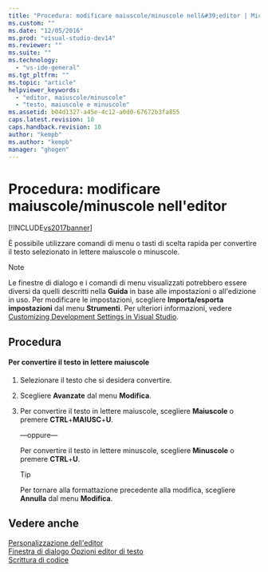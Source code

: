 ```yaml
---
title: "Procedura: modificare maiuscole/minuscole nell&#39;editor | Microsoft Docs"
ms.custom: ""
ms.date: "12/05/2016"
ms.prod: "visual-studio-dev14"
ms.reviewer: ""
ms.suite: ""
ms.technology: 
  - "vs-ide-general"
ms.tgt_pltfrm: ""
ms.topic: "article"
helpviewer_keywords: 
  - "editor, maiuscole/minuscole"
  - "testo, maiuscole e minuscole"
ms.assetid: b04d1327-a45e-4c12-a0d0-67672b3fa855
caps.latest.revision: 10
caps.handback.revision: 10
author: "kempb"
ms.author: "kempb"
manager: "ghogen"
---
```

# Procedura: modificare maiuscole/minuscole nell&#39;editor
[!INCLUDE[vs2017banner](../code-quality/includes/vs2017banner.md)]

È possibile utilizzare comandi di menu o tasti di scelta rapida per convertire il testo selezionato in lettere maiuscole o minuscole.  
  
> [!NOTE]
>  Le finestre di dialogo e i comandi di menu visualizzati potrebbero essere diversi da quelli descritti nella **Guida** in base alle impostazioni o all'edizione in uso.  Per modificare le impostazioni, scegliere **Importa\/esporta impostazioni** dal menu **Strumenti**.  Per ulteriori informazioni, vedere [Customizing Development Settings in Visual Studio](http://msdn.microsoft.com/it-it/22c4debb-4e31-47a8-8f19-16f328d7dcd3).  
  
## Procedura  
  
#### Per convertire il testo in lettere maiuscole  
  
1.  Selezionare il testo che si desidera convertire.  
  
2.  Scegliere **Avanzate** dal menu **Modifica**.  
  
3.  Per convertire il testo in lettere maiuscole, scegliere **Maiuscole** o premere **CTRL**\+**MAIUSC**\+**U**.  
  
     —oppure—  
  
     Per convertire il testo in lettere minuscole, scegliere **Minuscole** o premere **CTRL**\+**U**.  
  
    > [!TIP]
    >  Per tornare alla formattazione precedente alla modifica, scegliere **Annulla** dal menu **Modifica**.  
  
## Vedere anche  
 [Personalizzazione dell'editor](../ide/customizing-the-editor.md)   
 [Finestra di dialogo Opzioni editor di testo](../ide/reference/text-editor-options-dialog-box.md)   
 [Scrittura di codice](../ide/writing-code-in-the-code-and-text-editor.md)
